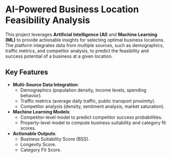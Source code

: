 # AI-Powered Business Location Feasibility Analysis


This project leverages **Artificial Intelligence (AI)** and **Machine Learning (ML)** to provide actionable insights for selecting optimal business locations. The platform integrates data from multiple sources, such as demographics, traffic metrics, and competitor analysis, to predict the feasibility and success potential of a business at a given location.

## **Key Features**
- **Multi-Source Data Integration**:
  - Demographics (population density, income levels, spending behavior).
  - Traffic metrics (average daily traffic, public transport proximity).
  - Competitor analysis (density, sentiment analysis, market saturation).
- **Machine Learning Models**:
  - Competitor-level model to predict competitor success probabilities.
  - Property-level model to compute business suitability and category fit scores.
- **Actionable Outputs**:
  - Business Suitability Score (BSS).
  - Longevity Score.
  - Category Fit Score.



